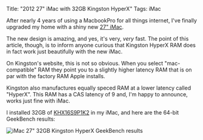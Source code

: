 Title: "2012 27\" iMac with 32GB Kingston HyperX"
Tags: iMac

After nearly 4 years of using a MacbookPro for all things internet, I've finally upgraded my home with a shiny new [27" iMac][1].

The new design is amazing, and yes, it's very, _very_ fast.  The point of this article, though, is to inform anyone curious that Kingston HyperX RAM does in fact work just beautifully with the new iMac.

On Kingston's website, this is not so obvious.  When you select "mac-compatible" RAM they point you to a slightly higher latency RAM that is on par with the factory RAM Apple installs.

Kingston also manufactures equally speced RAM at a lower latency called "HyperX".  This RAM has a CAS latency of 9 and, I'm happy to announce, works just fine with iMac.

I installed 32GB of [KHX16S9P1K2][2] in my iMac, and here are the 64-bit GeekBench results:

![iMac 27" 32GB Kingston HyperX GeekBench results](/media/filer_public/2013/01/16/screen_shot_2013-01-16_at_51711_pm.png)

[1]: http://www.apple.com/imac/
[2]: http://www.newegg.com/Product/Product.aspx?Item=N82E16820104317
